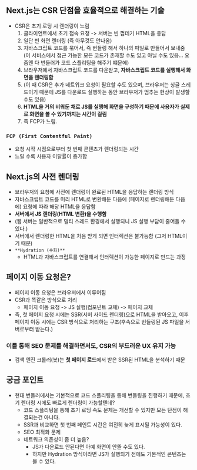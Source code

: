 ## Next.js는 CSR 단점을 효율적으로 해결하는 기술
- CSR은 초기 로딩 시 렌더링이 느림 
    1. 클라이언트에서 초기 접속 요청 -> 서버는 빈 껍데기 HTML을 응답
    2. 일단 빈 화면 렌더링 (즉 아무것도 안나옴)
    3. 자바스크립트 코드를 묶어서, 즉 번들링 해서 하나의 파일로 만들어서 보내줌 (이 서비스에서 접근 가능한 모든 코드가 존재할 수도 있고 아닐 수도 있음... 요즘엔 다 번들러가 코드 스플리팅을 해주기 떄문에)
    4. 브라우저에서 자바스크립트 코드를 다운받고, **자바스크립트 코드를 실행해서 화면을 렌더링함**
    5. (이 때 CSR은 추가 네트워크 요청이 필요할 수도 있으며, 브라우저는 싱글 스레드이기 때문에 JS를 다운로드 실행하는 동안 브라우저가 멈추는 현상이 발생할 수도 있음)
    6.  **HTML을 거의 비워둔 채로 JS를 실행해 화면을 구성하기 때문에 사용자가 실제로 화면을 볼 수 있기까지는 시간이 걸림**
    7. 즉 FCP가 느림.

### `FCP (First Contentful Paint)`
- 요청 시작 시점으로부터 첫 번째 콘텐츠가 렌더링되는 시간
- 느릴 수록 사용자 이탈률이 증가함

## Next.js의 사전 렌더링
- 브라우저의 요청에 사전에 렌더링이 완료된 HTML을 응답하는 렌더링 방식
- 자바스크립트 코드를 미리 HTML로 변환해둔 다음에 (페이지로 렌더링해둔 다음에) 요청에 따라 해당 HTML을 응답함
- **서버에서 JS 렌더링(HTML 변환)을 수행함**
- (웹 서버는 일반적으로 멀티 스레드 환경에서 실행되니 JS 실행 부담이 줄어들 수 있다.)
- 서버에서 렌더링한 HTML을 처음 받게 되면 인터렉션은 불가능함 (그저 HTML이기 때문)
- `**Hydration (수화)**` 
    - HTML과 자바스크립트를 연결해서 인터렉션이 가능한 페이지로 만드는 과정

## 페이지 이동 요청은?
- 페이지 이동 요청은 브라우저에서 이루어짐
- CSR과 똑같은 방식으로 처리
    - 페이지 이동 요청 -> JS 실행(컴포넌트 교체) -> 페이지 교체
- 즉, 첫 페이지 요청 시에는 SSR(서버 사이드 렌더링)으로 HTML을 받아오고, 이후 페이지 이동 시에는 CSR 방식으로 처리하는 구조(후속으로 번들링된 JS 파일을 서버로부터 받는다.)

### 이를 통해 SEO 문제를 해결하면서도, CSR의 부드러운 UX 유지 가능
- 검색 엔진 크롤러(봇)는 **첫 페이지 로드**에서 받은 SSR된 HTML을 분석하기 때문

## 궁금 포인트
- 현대 번들러에서는 기본적으로 코드 스플리팅을 통해 번들링을 진행하기 때문에, 초기 렌더링 시에도 빠르게 렌더링이 가능할텐데?
    - 코드 스플리팅을 통해 초기 로딩 속도 문제는 개선할 수 있지만 모든 단점이 해결되는건 아니다.
    - SSR과 비교하면 첫 번째 페인트 시간은 여전히 늦게 표시될 가능성이 있다.
    - SEO 최적화 문제
    - 네트워크 의존성이 좀 더 높음? 
        - JS가 다운로드 안된다면 아예 화면이 안뜰 수도 있다. 
        - 하지만 Hydration 방식이라면 JS가 실행되기 전에도 기본적인 콘텐츠는 볼 수 있다.
